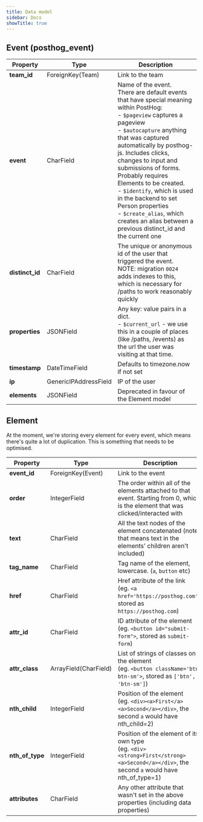 ```yaml
---
title: Data model
sidebar: Docs
showTitle: true
---
```



## Event (posthog_event)

<span class="table-borders">

| Property | Type | Description |
| --- | --- | --- |
| **team_id** | ForeignKey(Team) | Link to the team |
| **event** | CharField | Name of the event.<br>There are default events that have special meaning within PostHog:<br>- `$pageview` captures a pageview<br>- `$autocapture` anything that was captured automatically by posthog-js. Includes clicks, changes to input and submissions of forms. Probably requires Elements to be created.<br>- `$identify`, which is used in the backend to set Person properties<br>- `$create_alias`, which creates an alias between a previous distinct_id and the current one |
| **distinct_id** | CharField | The unique or anonymous id of the user that triggered the event.<br>NOTE: migration `0024` adds indexes to this, which is necessary for /paths to work reasonably quickly |
| **properties** | JSONField | Any key: value pairs in a dict.<br>- `$current_url` - we use this in a couple of places (like /paths, /events) as the url the user was visiting at that time. |
| **timestamp** | DateTimeField | Defaults to timezone.now if not set |
| **ip** | GenericIPAddressField | IP of the user |
| **elements** | JSONField | Deprecated in favour of the Element model |

</span>

## Element
At the moment, we're storing every element for every event, which means there's quite a lot of duplication. This is something that needs to be optimised.

<span class="table-borders">

| Property | Type | Description |
| --- | --- | --- |
| **event_id** | ForeignKey(Event) | Link to the event |
| **order** | IntegerField | The order within all of the elements attached to that event. Starting from 0, which is the element that was clicked/interacted with |
| **text** | CharField | All the text nodes of the element concatenated (note: that means text in the elements' children aren't included) |
| **tag_name** | CharField | Tag name of the element, lowercase. (`a`, `button` etc) |
| **href** | CharField | Href attribute of the link<br>(eg. `<a href='https://posthog.com'>`, stored as `https://posthog.com`) |
| **attr_id** | CharField | ID attribute of the element<br>(eg. `<button id="submit-form">`, stored as `submit-form`) |
| **attr_class** | ArrayField(CharField) | List of strings of classes on the element<br>(eg. `<button className='btn btn-sm'>`, stored as `['btn', 'btn-sm']`) |
| **nth_child** | IntegerField | Position of the element<br>(eg. `<div><a>First</a><a>Second</a></div>`, the second `a` would have nth_child=2) |
| **nth_of_type** | IntegerField | Position of the element of its own type<br>(eg. `<div><strong>First</strong><a>Second</a></div>`, the second `a` would have nth_of_type=1) |
| **attributes** | CharField | Any other attribute that wasn't set in the above properties (including data properties) |

</span>